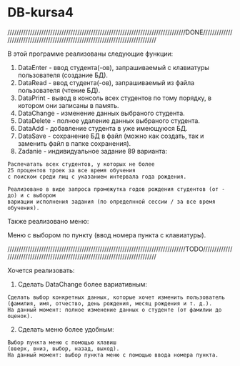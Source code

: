 # DB-kursa4

///////////////////////////////////////////////////////////////////////////////DONE///////////////////////////////////////////////////////////////////////////////

В этой программе реализованы следующие функции:

  1. DataEnter - ввод студента(-ов), запрашиваемый с клавиатуры пользователя (создание БД).
  2. DataRead - ввод студента(-ов), запрашиваемый из файла пользователя (чтение БД).
  3. DataPrint - вывод в консоль всех студентов по тому порядку, в котором они записаны в память.
  4. DataChange - изменение данных выбраного студента.
  5. DataDelete - полное удаление данных выбраного студента.
  6. DataAdd - добавление студента в уже имеющуюся БД.
  7. DataSave - сохранение БД в файл (можно как создать, так и заменить файл в папке сохранения).
  8. Zadanie - индивидуальное задание 89 варианта:
  
    Распечатать всех студентов, у которых не более 
    25 процентов троек за все время обучения 
    с поиском среди лиц с указанием интервала года рождения.

    Реализовано в виде запроса промежутка годов рождения студентов (от - до) и с выбором
    вариации исполнения задания (по определнной сессии / за все время обучения).
  
Также реализовано меню:

  Меню с выбором по пункту (ввод номера пункта с клавиатуры).
  
///////////////////////////////////////////////////////////////////////////////TODO///////////////////////////////////////////////////////////////////////////////
  
Хочется реализовать:

  1. Сделать DataChange более вариативным:
  
    Сделать выбор конкретных данных, которые хочет изменить пользователь
    (фамилия, имя, отчество, день рождения, месяц рождения и т. д.).
    На данный момент: полное изменение данных о студенте (от фамилии до оценок).
    
  2. Сделать меню более удобным:
  
    Выбор пункта меню с помощью клавиш 
    (вверх, вниз, выбор, назад, выход).
    На данный момент: выбор пункта меню с помощью ввода номера пункта.
    
        
    
